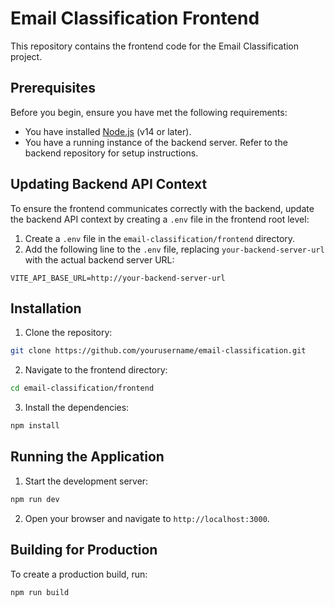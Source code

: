 <!-- @format -->

# Email Classification Frontend

This repository contains the frontend code for the Email Classification project.

## Prerequisites

Before you begin, ensure you have met the following requirements:

- You have installed [Node.js](https://nodejs.org/) (v14 or later).
- You have a running instance of the backend server. Refer to the backend repository for setup instructions.

## Updating Backend API Context

To ensure the frontend communicates correctly with the backend, update the backend API context by creating a `.env` file in the frontend root level:

1. Create a `.env` file in the `email-classification/frontend` directory.
2. Add the following line to the `.env` file, replacing `your-backend-server-url` with the actual backend server URL:

```
VITE_API_BASE_URL=http://your-backend-server-url
```

## Installation

1. Clone the repository:

```sh
git clone https://github.com/yourusername/email-classification.git
```

2. Navigate to the frontend directory:

```sh
cd email-classification/frontend
```

3. Install the dependencies:

```sh
npm install
```

## Running the Application

1. Start the development server:

```sh
npm run dev
```

2. Open your browser and navigate to `http://localhost:3000`.

## Building for Production

To create a production build, run:

```sh
npm run build
```

